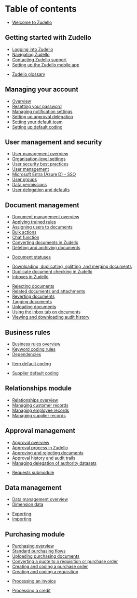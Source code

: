 # Table of contents

- [Welcome to Zudello](homepage.md)

## Getting started with Zudello
* [Logging into Zudello](getting-started-with-zudello/logging-in-to-zudello.md)
* [Navigating Zudello](getting-started-with-zudello/navigating-zudello.md)
* [Contacting Zudello support](getting-started-with-zudello/contacting-zudello-support.md)
* [Setting up the Zudello mobile app](getting-started-with-zudello/setting-up-the-zudello-mobile-app.md)
- [Zudello glossary](getting-started-with-zudello/zudello-glossary.md)

## Managing your account
* [Overview](managing-your-account/managing-your-account.md)
* [Resetting your password](managing-your-account/resetting-your-password.md)
* [Managing notification settings](managing-your-account/managing-notification-settings.md)
* [Setting up approval delegation](managing-your-account/setting-up-approval-delegation.md)
* [Setting your default team](managing-your-account/setting-your-default-team.md)
* [Setting up default coding](managing-your-account/setting-up-default-coding.md)

## User management and security
* [User management overview](user-management-and-security/user-management-overview.md)
* [Organisation-level settings](user-management-and-security/organisation-level-settings.md)
* [User security best practices](user-management-and-security/user-security-best-practices.md)
* [User management](user-management-and-security/user-management.md)
* [Microsoft Entra (Azure D) - SSO](user-management-and-security/microsoft-entra-azure-ad-sso.md)
* [User groups](user-management-and-security/user-groups.md)
* [Data permissions](user-management-and-security/data-permissions.md)
* [User delegation and defaults](user-management-and-security/user-delegation-and-defaults.md)
<!-- * SSO and user provisioning -->

## Document management 
* [Document management overview](document-management/document-management-overview.md)
* [Applying trained rules](document-management/applying-trained-rules.md)
* [Assigning users to documents](document-management/assigning-users-to-documents.md)
* [Bulk actions](document-management/bulk-actions.md)
* [Chat function](document-management/chat-function.md)
* [Converting documents in Zudello](document-management/converting-documents-in-zudello.md)
* [Deleting and archiving documents](document-management/deleting-and-archiving-documents.md)
<!-- * Document errors --> 
- [Document statuses](document-management/document-statuses.md)
* [Downloading, duplicating, splitting, and merging documents](document-management/downloading-duplicating-splitting-and-merging-documents.md)
* [Duplicate document checking in Zudello](document-management/duplicate-document-checking-in-zudello.md)
* [Inboxes in Zudello](document-management/inboxes-in-zudello.md)
<!-- * [Moving documents between teams](document-management/moving-documents-between-teams.md)  -->
* [Rejecting documents](document-management/rejecting-documents.md)
* [Related documents and attachments](document-management/related-documents-and-attachments.md)
* [Reverting documents](document-management/reverting-documents.md)
* [Tagging documents](document-management/tagging-documents.md)
* [Uploading documents](document-management/uploading-documents.md)
* [Using the inbox tab on documents](document-management/using-the-inbox-tab-on-documents.md)
* [Viewing and downloading audit history](document-management/viewing-and-downloading-audit-history.md)

## Business rules
* [Business rules overview](business-rules/business-rules-overview.md)
* [Keyword coding rules](business-rules/keyword-coding-rules.md)
* [Dependencies](business-rules/data-dependencies.md)
<!-- * Item alternatives --> 
* [Item default coding](business-rules/item-default-coding.md)
<!-- * Supplier alternatives --> 
* [Supplier default coding](business-rules/supplier-default-coding.md)

## Relationships module
* [Relationships overview](relationships-module/relationships-overview.md)
* [Managing customer records](relationships-module/managing-customer-records.md)
* [Managing employee records](relationships-module/managing-employee-records.md)
* [Managing supplier records](relationships-module/managing-supplier-records.md)

## Approval management
* [Approval overview](approval-management/approval-overview.md)
* [Approval process in Zudello](approval-management/approval-process-in-zudello.md)
* [Approving and rejecting documents](approval-management/approving-and-rejecting-documents.md)
* [Approval history and audit trails](approval-management/approval-history-and-audit-trails.md)
* [Managing delegation of authority datasets](approval-management/managing-delegation-of-authority-datasets.md)
<!-- * Managing approval limits -->
* [Requests submodule](approval-management/requests-submodule.md)

## Data management
* [Data management overview](data-management/data-management-overview.md)
* [Dimension data](data-management/dimension-data.md)
- [Exporting](data-management/exporting-records.md)
- [Importing](data-management/importing-records.md)

## Purchasing module
* [Purchasing overview](purchasing-module/purchasing-overview.md)
* [Standard purchasing flows](purchasing-module/standard-purchasing-flows.md)
* [Uploading purchasing documents](purchasing-module/uploading-purchasing-documents.md)
* [Converting a quote to a requisition or purchase order](purchasing-module/converting-a-quote-to-a-requisition-or-purchase-order.md)
* [Creating and coding a purchase order](purchasing-module/creating-and-coding-a-purchase-order.md)
* [Creating and coding a requisition](purchasing-module/creating-and-coding-a-requisition.md)
<!-- * Closing a purchase order -->
* [Processing an invoice](purchasing-module/processing-an-invoice.md)
<!-- * Three-way matching -->
<!-- *  [Two-way matching](purchasing-module/two-way-matching.md) -->
* [Processing a credit](purchasing-module/processing-a-credit.md)
<!-- * Supplier statement reconciliation -->